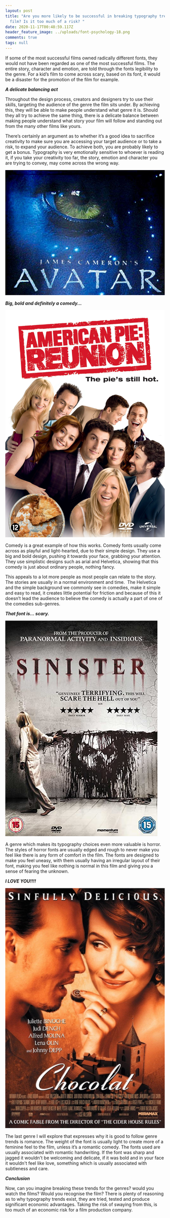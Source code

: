 ```yaml
---
layout: post
title: "Are you more likely to be successful in breaking typography trends for a
  film? Is it too much of a risk? "
date: 2020-11-17T00:48:59.117Z
header_feature_image: ../uploads/font-psychology-18.png
comments: true
tags: null
---
```

If some of the most successful films owned radically different fonts, they would not have been regarded as one of the most successful films. The entire story, character and emotion, are told through the fonts legibility to the genre. For a kid’s film to come across scary, based on its font, it would be a disaster for the promotion of the film for example.

***A delicate balancing act*** 

Throughout the design process, creators and designers try to use their skills, targeting the audience of the genre the film sits under. By achieving this, they will be able to make people understand what genre it is. Should they all try to achieve the same thing, there is a delicate balance between making people understand what story your film will follow and standing out from the many other films like yours.

There’s certainly an argument as to whether it’s a good idea to sacrifice creativity to make sure you are accessing your target audience or to take a risk, to expand your audience. To achieve both, you are probably likely to get a bonus. Typography is very emotionally sensitive to whoever is reading it, if you take your creativity too far, the story, emotion and character you are trying to convey, may come across the wrong way.  

![](../uploads/papyrus-font-avatar.jpg)

***Big, bold and definitely a comedy...***

![](../uploads/b49039337123cf953191ffc2fe3cd11e.jpg)

Comedy is a great example of how this works. Comedy fonts usually come across as playful and light-hearted, due to their simple design. They use a big and bold design, pushing it towards your face, grabbing your attention. They use simplistic designs such as arial and Helvetica, showing that this comedy is just about ordinary people, nothing fancy.

This appeals to a lot more people as most people can relate to the story. The stories are usually in a normal environment and time.  The Helvetica and the simple background we commonly see in comedies, make it simple and easy to read, it creates little potential for friction and because of this it doesn’t lead the audience to believe the comedy is actually a part of one of the comedies sub-genres.

***That font is... scary.*** 

![](../uploads/81mfitrzsfl._ac_sy679_.jpg)

A genre which makes its typography choices even more valuable is horror. The styles of horror fonts are usually edged and rough to never make you feel like there is any form of comfort in the film. The fonts are designed to make you feel uneasy, with them usually having an irregular layout of their font, making you feel like nothing is normal in this film and giving you a sense of fearing the unknown. 

***I LOVE YOU!!!!***

![](../uploads/chocolat-poster.jpg)

The last genre I will explore that expresses why it is good to follow genre trends is romance. The weight of the font is usually light to create more of a feminine feel to the film, unless it’s a romantic comedy. The fonts used are usually associated with romantic handwriting. If the font was sharp and jagged it wouldn't be welcoming and delicate, if it was bold and in your face it wouldn't feel like love, something which is usually associated with subtleness and care. 

***Conclusion***

Now, can you imagine breaking these trends for the genres? would you watch the films? Would you recognise the film? There is plenty of reasoning as to why typography trends exist, they are tried, tested and produce significant economic advantages. Taking the risk of swaying from this, is too much of an economic risk for a film production company.
